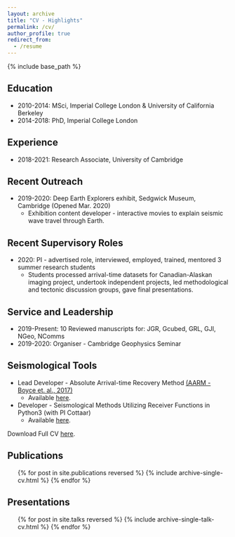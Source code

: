 ```yaml
---
layout: archive
title: "CV - Highlights"
permalink: /cv/
author_profile: true
redirect_from:
  - /resume
---
```


{% include base_path %}

## Education

* 2010-2014: MSci, Imperial College London & University of California Berkeley
* 2014-2018: PhD, Imperial College London

## Experience

* 2018-2021: Research Associate, University of Cambridge

## Recent Outreach
* 2019-2020: Deep Earth Explorers exhibit, Sedgwick Museum, Cambridge (Opened Mar. 2020)
  * Exhibition content developer - interactive movies to explain seismic wave travel through Earth.

## Recent Supervisory Roles
* 2020: PI - advertised role, interviewed, employed, trained, mentored 3 summer research students
  * Students processed arrival-time datasets for Canadian-Alaskan imaging project, undertook independent projects, led methodological and tectonic discussion groups, gave final presentations.

## Service and Leadership
* 2019-Present: 10 Reviewed manuscripts for: JGR, Gcubed, GRL, GJI, NGeo, NComms
* 2019-2020: Organiser - Cambridge Geophysics Seminar

## Seismological Tools
* Lead Developer - Absolute Arrival-time Recovery Method [(AARM - Boyce et. al., 2017)](https://alistairboyce11.github.io/portfolio/Boyce_2017_BSSA_paper/)
  * Available [here](https://github.com/alistairboyce11/AARM).
* Developer - Seismological Methods Utilizing Receiver Functions in Python3 (with PI Cottaar)
  * Available [here](https://doi.org/10.5281/zenodo.4337258).

Download Full CV [here](/files/BOYCE_CV_010121.pdf).

<!-- * Summer 2015: Research Assistant
  * Github University
  * Duties included: Tagging issues
  * Supervisor: Professor Git

* Fall 2015: Research Assistant
  * Github University
  * Duties included: Merging pull requests
  * Supervisor: Professor Hub -->

<!--Skills
====== -->

## Publications

  <ul>{% for post in site.publications reversed %}
    {% include archive-single-cv.html %}
  {% endfor %}</ul>
  
## Presentations

  <ul>{% for post in site.talks reversed %}
    {% include archive-single-talk-cv.html %}
  {% endfor %}</ul>
  
<!-- Teaching
======
  <ul>{% for post in site.teaching %}
    {% include archive-single-cv.html %}
  {% endfor %}</ul>
   -->
